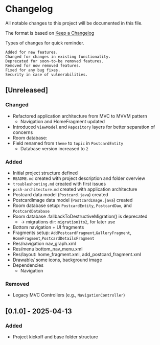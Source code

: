 # Changelog

All notable changes to this project will be documented in this file.

The format is based on [Keep a Changelog](https://keepachangelog.com/en/1.1.0/)

Types of changes for quick reminder.

    Added for new features.
    Changed for changes in existing functionality.
    Deprecated for soon-to-be removed features.
    Removed for now removed features.
    Fixed for any bug fixes.
    Security in case of vulnerabilities.


## [Unreleased]

### Changed
- Refactored application architecture from MVC to MVVM pattern
  - Navigation and HomeFragment updated
- Introduced `ViewModel` and `Repository` layers for better separation of concerns
- Room database:
- Field renamed from `theme` to `topic` in `PostcardEntity`
  - Database version increased to `2`

### Added
- Initial project structure defined
- `README.md` created with project description and folder overview
- `troubleshooting.md` created with first issues
- `pcsh-architecture.md` created with application architecture
- Postcard data model (`Postcard.java`) created
- PostcardImage data model (`PostcardImage.java`) created
- Room database setup: `PostcardEntity`, `PostcardDao`, and `PostcardDatabase`
- Room database .fallbackToDestructiveMigration() is deprecated 
  - -> migrations dir: `migration1to2`, for later use
- Bottom navigation + UI fragments
- Fragments setup: `AddPostcardFragment`,`GalleryFragment`, `HomeFragment`,`PostcardDetailsFragment`
- Res/navigation nav_graph.xml
- Res/menu bottom_nav_menu.xml
- Res/layout: home_fragment.xml, add_postcard_fragment.xml
- Drawable/ some icons, background image
- Dependencies
  - Navigation


### Removed
- Legacy MVC Controllers (e.g., `NavigationController`)

## [0.1.0] - 2025-04-13
### Added
- Project kickoff and base folder structure
